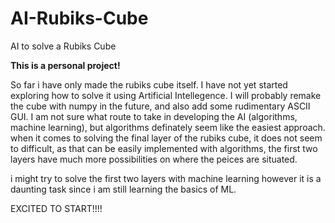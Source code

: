 # AI-Rubiks-Cube
AI to solve a Rubiks Cube

**This is a personal project!**

So far i have only made the rubiks cube itself. I have not yet started exploring how to solve it using Artificial Intellegence.
I will probably remake the cube with numpy in the future, and also add some rudimentary ASCII GUI.
I am not sure what route to take in developing the AI (algorithms, machine learning), but algorithms definately seem like the easiest approach.
when it comes to solving the final layer of the rubiks cube, it does not seem to difficult, as that can be easily implemented with algorithms, the first two layers have much more possibilities on where the peices are situated.

i might try to solve the first two layers with machine learning however it is a daunting task since i am still learning the basics of ML.

EXCITED TO START!!!!

